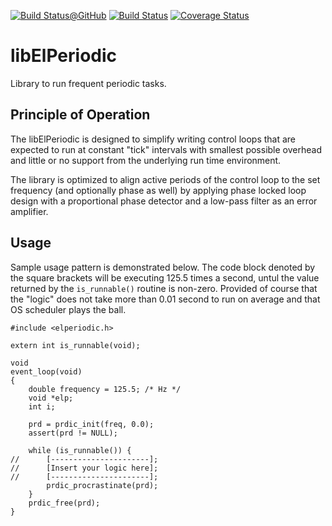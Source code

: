 [![Build Status@GitHub](https://github.com/sobomax/libelperiodic/workflows/Main%20CI/badge.svg?branch=master)](https://github.com/sobomax/libelperiodic/actions?query=branch%3Amaster++)
[![Build Status](https://travis-ci.com/sobomax/libelperiodic.svg?branch=master)](https://travis-ci.com/sobomax/libelperiodic)
[![Coverage Status](https://coveralls.io/repos/github/sobomax/libelperiodic/badge.svg?branch=master)](https://coveralls.io/github/sobomax/libelperiodic?branch=master)

# libElPeriodic
Library to run frequent periodic tasks.

## Principle of Operation
The libElPeriodic is designed to simplify writing control loops that are
expected to run at constant "tick" intervals with smallest possible overhead
and little or no support from the underlying run time environment.

The library is optimized to align active periods of the control loop
to the set frequency (and optionally phase as well) by applying phase
locked loop design with a proportional phase detector and a low-pass
filter as an error amplifier.

## Usage

Sample usage pattern is demonstrated below. The code block denoted by the square
brackets will be executing 125.5 times a second, untul the value returned by the
`is_runnable()` routine is non-zero. Provided of course that the "logic"
does not take more than 0.01 second to run on average and that OS scheduler
plays the ball.

    #include <elperiodic.h>

    extern int is_runnable(void);

    void
    event_loop(void)
    {
        double frequency = 125.5; /* Hz */
        void *elp;
        int i;

        prd = prdic_init(freq, 0.0);
        assert(prd != NULL);

        while (is_runnable()) {
    //      [----------------------];
    //      [Insert your logic here];
    //      [----------------------];
            prdic_procrastinate(prd);
        }
        prdic_free(prd);
    }
